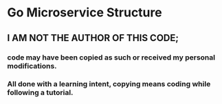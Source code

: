 # Go Microservice Structure

## I AM NOT THE AUTHOR OF THIS CODE; 
### code may have been copied as such or received my personal modifications.
### All done with a learning intent, copying means coding while following a tutorial.
